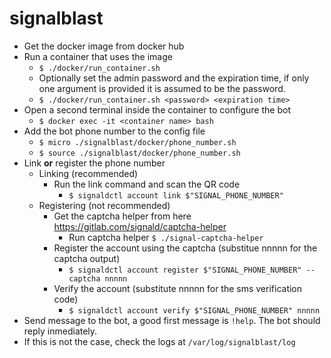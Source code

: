 # signalblast

* Get the docker image from docker hub
* Run a container that uses the image
  * `$ ./docker/run_container.sh`
  * Optionally set the admin password and the expiration time, if only one argument is provided it is assumed to be the password.
   * `$ ./docker/run_container.sh <password> <expiration time>`
* Open a second terminal inside the container to configure the bot
  * `$ docker exec -it <container name> bash`
* Add the bot phone number to the config file
  * `$ micro ./signalblast/docker/phone_number.sh`
  * `$ source ./signalblast/docker/phone_number.sh`
* Link **or** register the phone number
  * Linking (recommended)
    * Run the link command and scan the QR code
      * `$ signaldctl account link $"SIGNAL_PHONE_NUMBER"`
  * Registering (not recommended)
    * Get the captcha helper from here https://gitlab.com/signald/captcha-helper
      * Run captcha helper `$ ./signal-captcha-helper`
    * Register the account using the captcha (substitue nnnnn for the captcha output)
      * `$ signaldctl account register $"SIGNAL_PHONE_NUMBER" --captcha nnnnn`
    * Verify the account (substitute nnnnn for the sms verification code)
      * `$ signaldctl account verify $"SIGNAL_PHONE_NUMBER" nnnnn`
* Send message to the bot, a good first message is `!help`. The bot should reply inmediately.
* If this is not the case, check the logs at `/var/log/signalblast/log`
